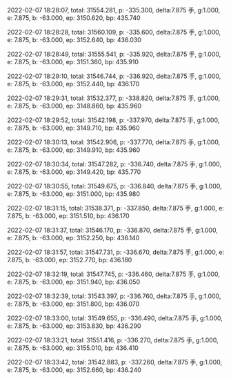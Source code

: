 2022-02-07 18:28:07, total: 31554.281, p: -335.300, delta:7.875 手, g:1.000, e: 7.875, b: -63.000, ep: 3150.620, bp: 435.740

2022-02-07 18:28:28, total: 31560.109, p: -335.600, delta:7.875 手, g:1.000, e: 7.875, b: -63.000, ep: 3152.640, bp: 436.030

2022-02-07 18:28:49, total: 31555.541, p: -335.920, delta:7.875 手, g:1.000, e: 7.875, b: -63.000, ep: 3151.360, bp: 435.910

2022-02-07 18:29:10, total: 31546.744, p: -336.920, delta:7.875 手, g:1.000, e: 7.875, b: -63.000, ep: 3152.440, bp: 436.170

2022-02-07 18:29:31, total: 31532.377, p: -338.820, delta:7.875 手, g:1.000, e: 7.875, b: -63.000, ep: 3148.860, bp: 435.960

2022-02-07 18:29:52, total: 31542.198, p: -337.970, delta:7.875 手, g:1.000, e: 7.875, b: -63.000, ep: 3149.710, bp: 435.960

2022-02-07 18:30:13, total: 31542.906, p: -337.770, delta:7.875 手, g:1.000, e: 7.875, b: -63.000, ep: 3149.910, bp: 435.960

2022-02-07 18:30:34, total: 31547.282, p: -336.740, delta:7.875 手, g:1.000, e: 7.875, b: -63.000, ep: 3149.420, bp: 435.770

2022-02-07 18:30:55, total: 31549.675, p: -336.840, delta:7.875 手, g:1.000, e: 7.875, b: -63.000, ep: 3151.000, bp: 435.980

2022-02-07 18:31:15, total: 31538.371, p: -337.850, delta:7.875 手, g:1.000, e: 7.875, b: -63.000, ep: 3151.510, bp: 436.170

2022-02-07 18:31:37, total: 31546.170, p: -336.870, delta:7.875 手, g:1.000, e: 7.875, b: -63.000, ep: 3152.250, bp: 436.140

2022-02-07 18:31:57, total: 31547.731, p: -336.670, delta:7.875 手, g:1.000, e: 7.875, b: -63.000, ep: 3152.770, bp: 436.180

2022-02-07 18:32:19, total: 31547.745, p: -336.460, delta:7.875 手, g:1.000, e: 7.875, b: -63.000, ep: 3151.940, bp: 436.050

2022-02-07 18:32:39, total: 31543.397, p: -336.760, delta:7.875 手, g:1.000, e: 7.875, b: -63.000, ep: 3151.800, bp: 436.070

2022-02-07 18:33:00, total: 31549.655, p: -336.490, delta:7.875 手, g:1.000, e: 7.875, b: -63.000, ep: 3153.830, bp: 436.290

2022-02-07 18:33:21, total: 31551.416, p: -336.270, delta:7.875 手, g:1.000, e: 7.875, b: -63.000, ep: 3155.010, bp: 436.410

2022-02-07 18:33:42, total: 31542.883, p: -337.260, delta:7.875 手, g:1.000, e: 7.875, b: -63.000, ep: 3152.660, bp: 436.240
